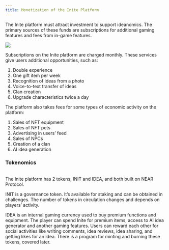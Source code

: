 ```yaml
---
title: Monetization of the Inite Platform
---
```

<!--StartFragment-->

The Inite platform must attract investment to support ideanomics. The primary sources of these funds are subscriptions for additional gaming features and fees from in-game features. 

![](img/45.jpg)

Subscriptions on the Inite platform are charged monthly. These services give users additional opportunities, such as:

1. Double experience
2. One gift item per week
3. Recognition of ideas from a photo
4. Voice-to-text transfer of ideas
5. Clan creation
6. Upgrade characteristics twice a day



The platform also takes fees for some types of economic activity on the platform:

1. Sales of NFT equipment 
2. Sales of NFT pets
3. Advertising in users’ feed
4. Sales of NPCs
5. Creation of a clan
6. AI idea generation  



### Tokenomics

\
The Inite platform has 2 tokens, INIT and IDEA, and both built on NEAR Protocol.

INIT is a governance token. It’s available for staking and can be obtained in challenges. The number of tokens in circulation changes and depends on players’ activity. 

IDEA is an internal gaming currency used to buy premium functions and equipment. The player can spend Inite for premium items, access to AI idea generator and another gaming features. Users can reward each other for social activities like writing comments, idea reviews, idea sharing, and getting likes for an idea. There is a program for minting and burning these tokens, covered later. 



<!--EndFragment-->